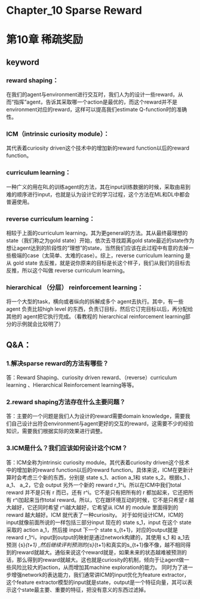 # Chapter_10  Sparse Reward
# 第10章 稀疏奖励

## keyword 
### reward shaping：
在我们的agent与environment进行交互时，我们人为的设计一些reward，从而“指挥”agent，告诉其采取哪一个action是最优的，而这个reward并不是environment对应的reward，这样可以提高我们estimate Q-function时的准确性。
### ICM（intrinsic curiosity module）： 
其代表着curiosity driven这个技术中的增加新的reward function以后的reward function。
### curriculum learning：
一种广义的用在RL的训练agent的方法，其在input训练数据的时候，采取由易到难的顺序进行input，也就是认为设计它的学习过程，这个方法在ML和DL中都会普遍使用。
### reverse curriculum learning：
相较于上面的curriculum learning，其为更general的方法。其从最终最理想的state（我们称之为gold state）开始，依次去寻找距离gold state最近的state作为想让agent达到的阶段性的“理想”的state，当然我们应该在此过程中有意的去掉一些极端的case（太简单、太难的case）。综上，reverse curriculum learning 是从 gold state 去反推，就是说你原来的目标是长这个样子，我们从我们的目标去反推，所以这个叫做 reverse curriculum learning。
### hierarchical （分层） reinforcement learning：
将一个大型的task，横向或者纵向的拆解成多个 agent去执行。其中，有一些agent 负责比较high level 的东西，负责订目标，然后它订完目标以后，再分配给其他的 agent把它执行完成。（看教程的 hierarchical reinforcement learning部分的示例就会比较明了）

## Q&A：
### 1.解决sparse reward的方法有哪些？
答：Reward Shaping、curiosity driven reward、（reverse）curriculum learning 、Hierarchical Reinforcement learning等等。

### 2.reward shaping方法存在什么主要问题？
答：主要的一个问题是我们人为设计的reward需要domain knowledge，需要我们自己设计出符合environment与agent更好的交互的reward，这需要不少的经验知识，需要我们根据实际的效果进行调整。

### 3.ICM是什么？我们应该如何设计这个ICM？

答：ICM全称为intrinsic curiosity module。其代表着curiosity driven这个技术中的增加新的reward function以后的reward function。具体来说，ICM在更新计算时会考虑三个新的东西，分别是 state s_1、action a_1和 state s_2。根据s_1 、a_1、 a_2，它会 output 另外一个新的 reward r_1^i。所以在ICM中我们total reward 并不是只有 r 而已，还有 r^i。它不是只有把所有的 r 都加起来，它还把所有 r^i加起来当作total reward。所以，它在跟环境互动的时候，它不是只希望 r 越大越好，它还同时希望 r^i越大越好，它希望从 ICM 的 module 里面得到的 reward 越大越好。ICM 就代表了一种curiosity。
    对于如何设计ICM，ICM的input就像前面所说的一样包括三部分input 现在的 state s_1，input 在这个 state 采取的 action a_1，然后接 input 下一个 state s_{t+1}，对应的output就是reward r_1^i，input到output的映射是通过network构建的，其使用 s_1 和 a_1去预测 {s}_{t+1} ,然后继续评判预测的{s}_{t+1}和真实的s_{t+1}像不像，越不相同得到的reward就越大。通俗来说这个reward就是，如果未来的状态越难被预测的话，那么得到的reward就越大。这也就是curiosity的机制，倾向于让agent做一些风险比较大的action，从而增加其machine exploration的能力。
    同时为了进一步增强network的表达能力，我们通常讲ICM的input优化为feature extractor，这个feature extractor模型的input就是state，output是一个特征向量，其可以表示这个state最主要、重要的特征，把没有意义的东西过滤掉。
